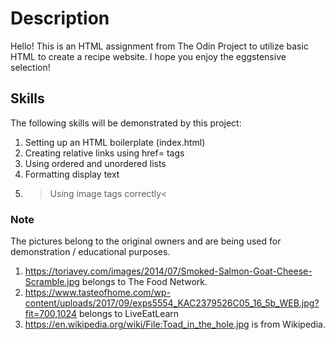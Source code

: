 # Description
Hello! This is an HTML assignment from The Odin Project to utilize basic HTML to create a recipe website. I hope you enjoy the eggstensive selection!

## Skills  
The following skills will be demonstrated by this project:

1. Setting up an HTML boilerplate (index.html)
2. Creating relative links using href= tags
3. Using ordered and unordered lists
4. Formatting display text
5. >Using image tags correctly<

### Note

The pictures belong to the original owners and are being used for demonstration / educational purposes. 

1. https://toriavey.com/images/2014/07/Smoked-Salmon-Goat-Cheese-Scramble.jpg belongs to The Food Network.
2. https://www.tasteofhome.com/wp-content/uploads/2017/09/exps5554_KAC2379526C05_16_5b_WEB.jpg?fit=700,1024 belongs to LiveEatLearn
3. https://en.wikipedia.org/wiki/File:Toad_in_the_hole.jpg is from Wikipedia.

